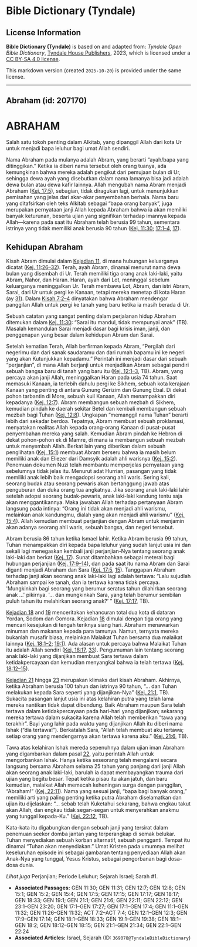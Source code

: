 # Bible Dictionary (Tyndale)

## License Information

**Bible Dictionary (Tyndale)** is based on and adapted from: _Tyndale Open Bible Dictionary_, [Tyndale House Publishers](https://tyndaleopenresources.com/), 2023, which is licensed under a [CC BY-SA 4.0 license](https://creativecommons.org/licenses/by-sa/4.0/legalcode.en).

This markdown version (created `2025-10-20`) is provided under the same license.



--------------------------------

## Abraham (id: 207170)

ABRAHAM
=======

Salah satu tokoh penting dalam Alkitab, yang dipanggil Allah dari kota Ur untuk menjadi bapa leluhur bagi umat Allah sendiri.

Nama Abraham pada mulanya adalah Abram, yang berarti “ayah/bapa yang ditinggikan.” Ketika ia diberi nama tersebut oleh orang tuanya, ada kemungkinan bahwa mereka adalah pengikut dari pemujaan bulan di Ur, sehingga dewa ayah yang disebutkan dalam nama lamanya bisa jadi adalah dewa bulan atau dewa kafir lainnya. Allah mengubah nama Abram menjadi Abraham ([Kej. 17:5](https://ref.ly/Gen17:5)), sebagian, tidak diragukan lagi, untuk menunjukkan pemisahan yang jelas dari akar\-akar penyembahan berhala. Nama baru yang ditafsirkan oleh teks Alkitab sebagai “bapa orang banyak”, juga merupakan pernyataan janji Allah kepada Abraham bahwa ia akan memiliki banyak keturunan, beserta ujian yang signifikan terhadap imannya kepada Allah—karena pada saat itu Abraham telah berusia 99 tahun, sementara istrinya yang tidak memiliki anak berusia 90 tahun ([Kej. 11:30](https://ref.ly/Gen11:30); [17:1–4](https://ref.ly/Gen17:1-Gen17:4), [17](https://ref.ly/Gen17:17)).

Kehidupan Abraham
-----------------

Kisah Abram dimulai dalam [Kejadian 11](https://ref.ly/Gen11:1-Gen11:32), di mana hubungan keluarganya dicatat ([Kej. 11:26–32](https://ref.ly/Gen11:26-Gen11:32)). Terah, ayah Abram, dinamai menurut nama dewa bulan yang disembah di Ur. Terah memiliki tiga orang anak laki\-laki, yaitu Abram, Nahor, dan Haran. Haran, ayah dari Lot, meninggal sebelum keluarganya meninggalkan Ur. Terah membawa Lot, Abram, dan istri Abram, Sarai, dari Ur untuk pergi ke Kanaan, tetapi mereka menetap di kota Haran (ay [31](https://ref.ly/Gen11:31)). Dalam [Kisah 7:2–4](https://ref.ly/Acts7:2-Acts7:4) dinyatakan bahwa Abraham mendengar panggilan Allah untuk pergi ke tanah yang baru ketika ia masih berada di Ur.

Sebuah catatan yang sangat penting dalam perjalanan hidup Abraham ditemukan dalam [Kej. 11:30](https://ref.ly/Gen11:30): “Sarai itu mandul, tidak mempunyai anak” (TB). Masalah kemandulan Sarai menjadi dasar bagi krisis iman, janji, dan penggenapan yang besar dalam kehidupan Abram dan Sarai.

Setelah kematian Terah, Allah berfirman kepada Abram, “Pergilah dari negerimu dan dari sanak saudaramu dan dari rumah bapamu ini ke negeri yang akan Kutunjukkan kepadamu.” Perintah ini menjadi dasar dari sebuah “perjanjian”, di mana Allah berjanji untuk menjadikan Abram sebagai pendiri sebuah bangsa baru di tanah yang baru itu ([Kej. 12:1–3](https://ref.ly/Gen12:1-Gen12:3), TB). Abram, yang percaya akan janji Allah, meninggalkan Haran pada usia 74 tahun. Saat memasuki Kanaan, ia terlebih dahulu pergi ke Sikhem, sebuah kota kerajaan Kanaan yang penting di antara Gunung Gerizim dan Gunung Ebal. Di dekat pohon tarbantin di More, sebuah kuil Kanaan, Allah menampakkan diri kepadanya ([Kej. 12:7](https://ref.ly/Gen12:7)). Abram membangun sebuah mezbah di Sikhem, kemudian pindah ke daerah sekitar Betel dan kembali membangun sebuah mezbah bagi Tuhan ([Kej. 12:8](https://ref.ly/Gen12:8)). Ungkapan “memanggil nama Tuhan” berarti lebih dari sekadar berdoa. Tepatnya, Abram membuat sebuah proklamasi, menyatakan realitas Allah kepada orang\-orang Kanaan di pusat\-pusat penyembahan mereka yang salah. Kemudian Abram pindah ke Hebron di dekat pohon\-pohon ek di Mamre, di mana ia membangun sebuah mezbah untuk menyembah Allah. Berkat lain yang diberikan dalam sebuah penglihatan ([Kej. 15:1](https://ref.ly/Gen15:1)) membuat Abram berseru bahwa ia masih belum memiliki anak dan Eliezer dari Damsyik adalah ahli warisnya ([Kej. 15:2](https://ref.ly/Gen15:2)). Penemuan dokumen Nuzi telah membantu memperjelas pernyataan yang sebelumnya tidak jelas itu. Menurut adat Hurrian, pasangan yang tidak memiliki anak lebih baik mengadopsi seorang ahli waris. Sering kali, seorang budak atau seorang pewaris akan bertanggung jawab atas penguburan dan duka orang tua angkatnya. Jika seorang anak laki\-laki lahir setelah adopsi seorang budak\-pewaris, anak laki\-laki kandung tentu saja akan menggantikannya. Maka jawaban Allah terhadap pertanyaan Abram langsung pada intinya: “Orang ini tidak akan menjadi ahli warismu, melainkan anak kandungmu, dialah yang akan menjadi ahli warismu” ([Kej. 15:4](https://ref.ly/Gen15:4)). Allah kemudian membuat perjanjian dengan Abram untuk menjamin akan adanya seorang ahli waris, sebuah bangsa, dan negeri tersebut.

Abram berusia 86 tahun ketika Ismael lahir. Ketika Abram berusia 99 tahun, Tuhan menampakkan diri kepada bapa leluhur yang sudah lanjut usia ini dan sekali lagi menegaskan kembali janji perjanjian\-Nya tentang seorang anak laki\-laki dan berkat ([Kej. 17](https://ref.ly/Gen17:1-Gen17:27)). Sunat ditambahkan sebagai meterai bagi hubungan perjanjian ([Kej. 17:9–14](https://ref.ly/Gen17:9-Gen17:14)), dan pada saat itu nama Abram dan Sarai diganti menjadi Abraham dan Sara ([Kej. 17:5](https://ref.ly/Gen17:5), [15](https://ref.ly/Gen17:15)). Tanggapan Abraham terhadap janji akan seorang anak laki\-laki lagi adalah tertawa: “Lalu sujudlah Abraham sampai ke tanah, dan ia tertawa karena tidak percaya. 'Mungkinkah bagi seorang yang berumur seratus tahun dilahirkan seorang anak ...' pikirnya. '... dan mungkinkah Sara, yang telah berumur sembilan puluh tahun itu melahirkan seorang anak?’ ” ([Kej. 17:17](https://ref.ly/Gen17:17), TB).

[Kejadian 18](https://ref.ly/Gen18:1-Gen18:33) and [19](https://ref.ly/Gen19:1-Gen19:38) menceritakan kehancuran total dua kota di dataran Yordan, Sodom dan Gomora. Kejadian [18](https://ref.ly/Gen18:1-Gen18:33) dimulai dengan tiga orang yang mencari kesejukan di tengah teriknya siang hari. Abraham menawarkan minuman dan makanan kepada para tamunya. Namun, ternyata mereka bukanlah musafir biasa, melainkan Malaikat Tuhan bersama dua malaikat lainnya ([Kej. 18:1–2](https://ref.ly/Gen18:1-Gen18:2); [19:1](https://ref.ly/Gen19:1)). Ada alasan untuk percaya bahwa Malaikat Tuhan itu adalah Allah sendiri ([Kej. 18:17](https://ref.ly/Gen18:17), [33](https://ref.ly/Gen18:33)). Pengumuman lain tentang seorang anak laki\-laki yang dijanjikan membuat Sara tertawa dalam ketidakpercayaan dan kemudian menyangkal bahwa ia telah tertawa ([Kej. 18:12–15](https://ref.ly/Gen18:12-Gen18:15)).

[Kejadian 21](https://ref.ly/Gen21:1-Gen21:34) hingga [23](https://ref.ly/Gen23:1-Gen23:20) merupakan klimaks dari kisah Abraham. Akhirnya, ketika Abraham berusia 100 tahun dan istrinya 90 tahun, “... dan Tuhan melakukan kepada Sara seperti yang dijanjikan\-Nya” ([Kej. 21:1](https://ref.ly/Gen21:1), TB). Sukacita pasangan lanjut usia ini atas kelahiran putra yang telah lama mereka nantikan tidak dapat dibendung. Baik Abraham maupun Sara telah tertawa dalam ketidakpercayaan pada hari\-hari yang dijanjikan; sekarang mereka tertawa dalam sukacita karena Allah telah memberikan “tawa yang terakhir”. Bayi yang lahir pada waktu yang dijanjikan Allah itu diberi nama Ishak (“dia tertawa!”). Berkatalah Sara, “Allah telah membuat aku tertawa; setiap orang yang mendengarnya akan tertawa karena aku.” ([Kej. 21:6](https://ref.ly/Gen21:6), TB).

Tawa atas kelahiran Ishak mereda sepenuhnya dalam ujian iman Abraham yang digambarkan dalam pasal [22](https://ref.ly/Gen22:1-Gen22:24), yaitu perintah Allah untuk mengorbankan Ishak. Hanya ketika seseorang telah mengalami secara langsung bersama Abraham selama 25 tahun yang panjang dari janji Allah akan seorang anak laki\-laki, barulah ia dapat membayangkan trauma dari ujian yang begitu besar. Tepat ketika pisau itu akan jatuh, dan baru kemudian, malaikat Allah memecah keheningan surga dengan panggilan, “Abraham!” ([Kej. 22:11](https://ref.ly/Gen22:11)). Nama yang sesuai janji, “bapa bagi banyak orang,” memiliki arti yang paling penting ketika putra Abraham diselamatkan dan ujian itu dijelaskan: “... sebab telah Kuketahui sekarang, bahwa engkau takut akan Allah, dan engkau tidak segan\-segan untuk menyerahkan anakmu yang tunggal kepada\-Ku.” ([Kej. 22:12](https://ref.ly/Gen22:12), TB).

Kata\-kata itu digabungkan dengan sebuah janji yang tersirat dalam penemuan seekor domba jantan yang terperangkap di semak belukar. Tuhan menyediakan sebuah korban alternatif, sebuah pengganti. Tempat itu dinamai “Tuhan akan menyediakan.” Umat Kristen pada umumnya melihat keseluruhan episode ini sebagai gambaran tentang penyediaan Allah akan Anak\-Nya yang tunggal, Yesus Kristus, sebagai pengorbanan bagi dosa\-dosa dunia.

*Lihat juga* Perjanjian; Periode Leluhur; Sejarah Israel; Sarah \#1.

* **Associated Passages:** GEN 11:30; GEN 11:31; GEN 12:7; GEN 12:8; GEN 15:1; GEN 15:2; GEN 15:4; GEN 17:5; GEN 17:15; GEN 17:17; GEN 18:17; GEN 18:33; GEN 19:1; GEN 21:1; GEN 21:6; GEN 22:11; GEN 22:12; GEN 23:1–GEN 23:20; GEN 17:1–GEN 17:27; GEN 17:1–GEN 17:4; GEN 11:1–GEN 11:32; GEN 11:26–GEN 11:32; ACT 7:2–ACT 7:4; GEN 12:1–GEN 12:3; GEN 17:9–GEN 17:14; GEN 18:1–GEN 18:33; GEN 19:1–GEN 19:38; GEN 18:1–GEN 18:2; GEN 18:12–GEN 18:15; GEN 21:1–GEN 21:34; GEN 22:1–GEN 22:24
* **Associated Articles:** Israel, Sejarah (ID: `369078@TyndaleBibleDictionary`)

